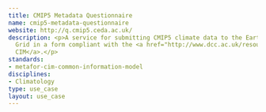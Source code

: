 ```yaml
---
title: CMIP5 Metadata Questionnaire
name: cmip5-metadata-questionnaire
website: http://q.cmip5.ceda.ac.uk/
description: <p>A service for submitting CMIP5 climate data to the Earth Science
  Grid in a form compliant with the <a href="http://www.dcc.ac.uk/resources/metadata-standards/metafor-cim-common-information-model">Metafor
  CIM</a>.</p>
standards:
- metafor-cim-common-information-model
disciplines:
- Climatology
type: use_case
layout: use_case
---
```


